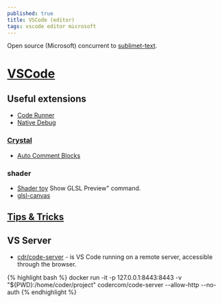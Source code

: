 ```yaml
---
published: true
title: VSCode (editor)
tags: vscode editor microsoft
---
```

Open source (Microsoft) concurrent to [sublimet-text](https://alexhuszagh.github.io/2016/switching-to-vscode/).

# [VSCode](https://github.com/Microsoft/vscode)

## Useful extensions

- [Code Runner](https://github.com/crystal-lang-tools/vscode-crystal-lang/wiki/Useful-extensions#code-runner)
- [Native Debug](https://github.com/crystal-lang-tools/vscode-crystal-lang/wiki/Useful-extensions#native-debug) 

### [Crystal](https://github.com/crystal-lang-tools/vscode-crystal-lang/wiki/Useful-extensions)

- [Auto Comment Blocks](https://github.com/crystal-lang-tools/vscode-crystal-lang/wiki/Useful-extensions#auto-comment-blocks)

### shader
- [Shader toy](https://marketplace.visualstudio.com/items?itemName=stevensona.shader-toy)
Show GLSL Preview" command.
- [glsl-canvas](https://marketplace.visualstudio.com/items?itemName=circledev.glsl-canvas)

## [Tips & Tricks](https://github.com/Microsoft/vscode-tips-and-tricks)

## VS Server

- [cdr/code-server](https://github.com/cdr/code-server) -  is VS Code running on a remote server, accessible through the browser.

{% highlight bash %}
docker run -it -p 127.0.0.1:8443:8443 -v "${PWD}:/home/coder/project" codercom/code-server --allow-http --no-auth
{% endhighlight %}